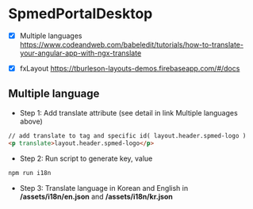 # SpmedPortalDesktop

- [x] Multiple languages https://www.codeandweb.com/babeledit/tutorials/how-to-translate-your-angular-app-with-ngx-translate

- [x] fxLayout https://tburleson-layouts-demos.firebaseapp.com/#/docs

## Multiple language

- Step 1: Add translate attribute (see detail in link Multiple languages above)

```html
// add translate to tag and specific id( layout.header.spmed-logo )
<p translate>layout.header.spmed-logo</p>
```

- Step 2: Run script to generate key, value

```bash
npm run i18n
```

- Step 3: Translate language in Korean and English in **/assets/i18n/en.json** and **/assets/i18n/kr.json**
